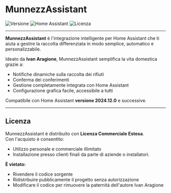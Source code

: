 # MunnezzAssistant

![Versione](https://img.shields.io/badge/version-1.0.0-blue)
![Home Assistant](https://img.shields.io/badge/compatible-Home_Assistant_2024.12.0+-green)
![Licenza](https://img.shields.io/badge/licenza-Commerciale_Estesa-brightgreen)

---

**MunnezzAssistant** è l'integrazione intelligente per Home Assistant che ti aiuta a gestire la raccolta differenziata in modo semplice, automatico e personalizzabile.

Ideato da **Ivan Aragione**, MunnezzAssistant semplifica la vita domestica grazie a:
- Notifiche dinamiche sulla raccolta dei rifiuti
- Conferma dei conferimenti
- Gestione completamente integrata con Home Assistant
- Configurazione grafica facile, accessibile a tutti

Compatibile con Home Assistant **versione 2024.12.0** e successive.

---

## Licenza

MunnezzAssistant è distribuito con **Licenza Commerciale Estesa**.  
Con l'acquisto è consentito:
- Utilizzo personale e commerciale illimitato
- Installazione presso clienti finali da parte di aziende o installatori.

**È vietato:**
- Rivendere il codice sorgente
- Ridistribuire pubblicamente il progetto senza autorizzazione
- Modificare il codice per rimuovere la paternità dell'autore Ivan Aragione
